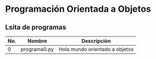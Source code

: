 # Programación Orientada a Objetos

## Lsita de programas

|No.  | Nombre  | Descripción |
|---|---|---|
| 0 | programa0.py | Hola mundo orientado a objetos |